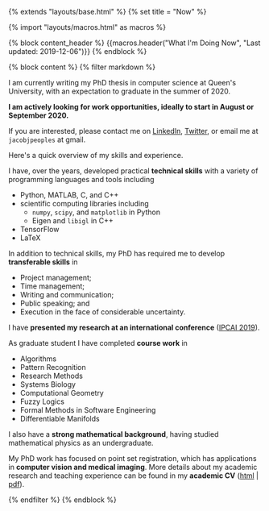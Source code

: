 {% extends "layouts/base.html" %}
{% set title = "Now" %}

{% import "layouts/macros.html" as macros %}

{% block content_header %}
{{macros.header("What I'm Doing Now", "Last updated: 2019-12-06")}}
{% endblock %}

{% block content %}
{% filter markdown %}

I am currently writing my PhD thesis in computer science at Queen's
University, with an expectation to graduate in the summer of 2020.

**I am actively looking for work opportunities, ideally to start in
August or September 2020.**

If you are interested, please contact me on [LinkedIn][my_linkedin],
[Twitter][my_twitter], or email me at `jacobjpeoples` at gmail.

Here's a quick overview of my skills and experience.

I have, over the years, developed practical **technical skills** with a
variety of programming languages and tools including

* Python, MATLAB, C, and C++
* scientific computing libraries including
    * `numpy`, `scipy`, and `matplotlib` in Python
    * Eigen and `libigl` in C++
* TensorFlow
* LaTeX


In addition to technical skills, my PhD has required me to develop
**transferable skills** in

* Project management;
* Time management;
* Writing and communication;
* Public speaking; and
* Execution in the face of considerable uncertainty.

I have **presented my research at an international conference** ([IPCAI
2019](http://www.ipcai2019.org/)).

 As  graduate student I have completed **course work** in

* Algorithms
* Pattern Recognition
* Research Methods
* Systems Biology
* Computational Geometry
* Fuzzy Logics
* Formal Methods in Software Engineering
* Differentiable Manifolds

I also have a **strong mathematical background**, having studied
mathematical physics as an undergraduate.



My PhD work has focused on point set registration, which has
applications in **computer vision and medical imaging**.  More details
about my academic research and teaching experience can be found in my
**academic CV** ([html]({{base_url}}about/) | [pdf]({{base_url}}web_cv.pdf)).

[my_linkedin]: https://www.linkedin.com/in/jacob-peoples-20239b17b/
[my_twitter]: https://twitter.com/__jpeoples

{% endfilter %}
{% endblock %}
